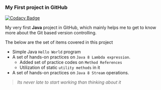 ### My First project in GitHub

[![Codacy Badge](https://api.codacy.com/project/badge/Grade/5a939e173c7b46e7a2269a1b829daab7)](https://app.codacy.com/app/Vignesh-Durairaj/HelloWorld?utm_source=github.com&utm_medium=referral&utm_content=Vignesh-Durairaj/HelloWorld&utm_campaign=Badge_Grade_Dashboard)

My very first **Java** project in GitHub, which mainly helps me to get to know more about the Git based version controlling.

The below are the set of items covered in this project

* Simple Java `Hello World` program
* A set of hands-on practices on `Java 8 Lambda expression`.
  * Added set of practice codes on `Method References`
  * Utilization of static `utility methods` in it
* A set of hands-on practices on `Java 8 Stream` operations.

> *Its never late to start working than thinking about it*
